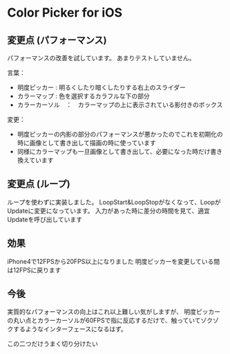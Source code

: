 Color Picker for iOS
====================
変更点 (パフォーマンス)
-----------------------------
パフォーマンスの改善を試しています。
あまりテストしていません。

言葉：
- 明度ピッカー : 明るくしたり暗くしたりする右上のスライダー
- カラーマップ : 色を選択するカラフルな下の部分
- カラーカーソル　：　カラーマップの上に表示されている影付きのボックス

変更：
- 明度ピッカーの内影の部分のパフォーマンスが悪かったのでこれを初期化の時に画像として書き出して描画の時に使っています
- 同様にカラーマップも一旦画像として書き出して、必要になった時だけ書き換えています

変更点 (ループ)
-----------------------------
ループを使わずに実装しました。
LoopStart&LoopStopがなくなって、LoopがUpdateに変更になっています。
入力があった時に差分の時間を見て、適宜Updateを呼び出しています

効果
-----------------------------
iPhone4で12FPSから20FPS以上になりました
明度ピッカーを変更している間は12FPSに戻ります

今後
-----------------------------
実質的なパフォーマンスの向上はこれ以上難しい気がしますが、
明度ピッカーの丸い点とカラーカーソルが60FPSで指に反応するだけで、触っていてゾクゾクするようなインターフェースになるはず。

この二つだけうまく切り分けたい
